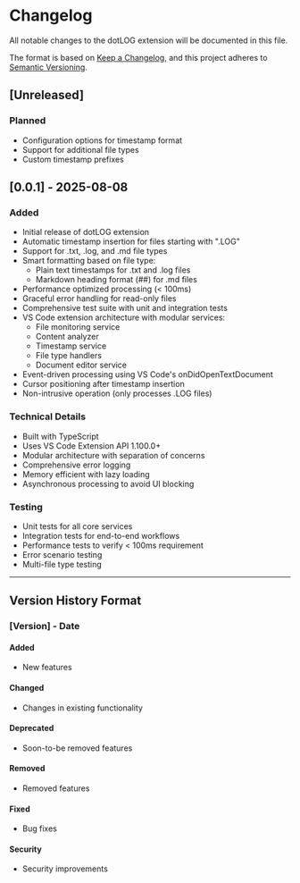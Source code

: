 # Changelog

All notable changes to the dotLOG extension will be documented in this file.

The format is based on [Keep a Changelog](https://keepachangelog.com/en/1.0.0/),
and this project adheres to [Semantic Versioning](https://semver.org/spec/v2.0.0.html).

## [Unreleased]

### Planned

- Configuration options for timestamp format
- Support for additional file types
- Custom timestamp prefixes

## [0.0.1] - 2025-08-08

### Added

- Initial release of dotLOG extension
- Automatic timestamp insertion for files starting with ".LOG"
- Support for .txt, .log, and .md file types
- Smart formatting based on file type:
  - Plain text timestamps for .txt and .log files
  - Markdown heading format (##) for .md files
- Performance optimized processing (< 100ms)
- Graceful error handling for read-only files
- Comprehensive test suite with unit and integration tests
- VS Code extension architecture with modular services:
  - File monitoring service
  - Content analyzer
  - Timestamp service
  - File type handlers
  - Document editor service
- Event-driven processing using VS Code's onDidOpenTextDocument
- Cursor positioning after timestamp insertion
- Non-intrusive operation (only processes .LOG files)

### Technical Details

- Built with TypeScript
- Uses VS Code Extension API 1.100.0+
- Modular architecture with separation of concerns
- Comprehensive error logging
- Memory efficient with lazy loading
- Asynchronous processing to avoid UI blocking

### Testing

- Unit tests for all core services
- Integration tests for end-to-end workflows
- Performance tests to verify < 100ms requirement
- Error scenario testing
- Multi-file type testing

---

## Version History Format

### [Version] - Date

#### Added

- New features

#### Changed

- Changes in existing functionality

#### Deprecated

- Soon-to-be removed features

#### Removed

- Removed features

#### Fixed

- Bug fixes

#### Security

- Security improvements
